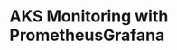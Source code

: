 # AKS Monitoring with PrometheusGrafana                                                                                                                                                                                                                                                                                                                                                                                                                              
